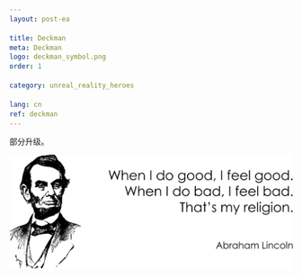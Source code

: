 ```yaml
---
layout: post-ea

title: Deckman
meta: Deckman
logo: deckman_symbol.png
order: 1

category: unreal_reality_heroes

lang: cn
ref: deckman
---
```


部分升级。

<a data-fancybox="gallery" href="/img/programming/Lincoln.png"><img src="/img/programming/Lincoln.png" alt=""></a>
